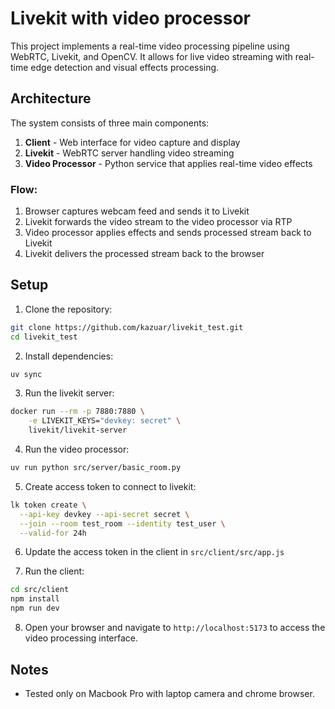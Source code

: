 # Livekit with video processor

This project implements a real-time video processing pipeline using WebRTC, Livekit, and OpenCV. It allows for live video streaming with real-time edge detection and visual effects processing.

## Architecture

The system consists of three main components:
1. **Client** - Web interface for video capture and display
2. **Livekit** - WebRTC server handling video streaming
3. **Video Processor** - Python service that applies real-time video effects

### Flow:
1. Browser captures webcam feed and sends it to Livekit
2. Livekit forwards the video stream to the video processor via RTP
3. Video processor applies effects and sends processed stream back to Livekit
4. Livekit delivers the processed stream back to the browser

## Setup

1. Clone the repository:
```bash
git clone https://github.com/kazuar/livekit_test.git
cd livekit_test
```

2. Install dependencies:
```bash
uv sync
```

3. Run the livekit server:
```bash
docker run --rm -p 7880:7880 \
    -e LIVEKIT_KEYS="devkey: secret" \
    livekit/livekit-server
```

4. Run the video processor:
```bash
uv run python src/server/basic_room.py
```

5. Create access token to connect to livekit:
```bash
lk token create \
  --api-key devkey --api-secret secret \
  --join --room test_room --identity test_user \
  --valid-for 24h
```

6. Update the access token in the client in `src/client/src/app.js`

7. Run the client:
```bash
cd src/client
npm install
npm run dev
```

8. Open your browser and navigate to `http://localhost:5173` to access the video processing interface.

## Notes

* Tested only on Macbook Pro with laptop camera and chrome browser.

